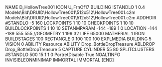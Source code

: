 NAME  D_HollowTree001
ICON U_FrnOf17
BUILDING
!STANDLO    1 0.4 Models\Bld\DRUID\HollowTree001\512x512\HollowTree001.c2m Models\Bld\DRUID\HollowTree001\512x512\HollowTree001.c2m
ADDHDIR #STANDLO -5 160
LOCKPOINTS       1 10 10
CHECKPOINTS      1 10 10
BUILDLOCKPOINTS  1 10 10
SETANMPARAM -144 -189 1 0
LOCATION -144 -189 555 555
//GEOMETRY 1 199 32
LIFE     65000
MATHERIAL 1 IRON
BUILDSTAGES 100
RECTANGLE    0 100 100 100
EXPLMEDIA BUILDING 5
VISION 0
ABILITY Resource
ABILITY Drop_BottleDropTreasure
ABLDROP Drop_BottleDropTreasure 5
CAPTURE
CYLINDER 55 80
SPLITCLUSTERS #STANDLO 500 15 1 1 0
PortretDisable True
NOALTINFO
INVISIBLEONMINIMAP
IMMORTAL
IMMORTAL
[END]

